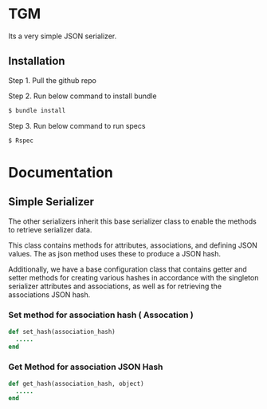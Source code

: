 # TGM
Its a very simple JSON serializer. 
## Installation
Step 1. Pull the github repo

Step 2. Run below command to install bundle
```bash
$ bundle install
```
Step 3. Run below command to run specs
```bash
$ Rspec
```

# Documentation

## Simple Serializer
The other serializers inherit this base serializer class to enable the methods to retrieve serializer data.

This class contains methods for attributes, associations, and defining JSON values. The as json method uses these to produce a JSON hash.

Additionally, we have a base configuration class that contains getter and setter methods for creating various hashes in accordance with the singleton serializer attributes and associations, as well as for retrieving the associations JSON hash.

### Set method for association hash ( Assocation )

```ruby
def set_hash(association_hash) 
  .....
end
```
### Get Method for association JSON Hash
```ruby
def get_hash(association_hash, object)
  .....
end
```

